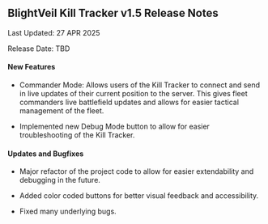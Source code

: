 ## BlightVeil Kill Tracker v1.5 Release Notes 

 

Last Updated: 27 APR 2025

 

Release Date: TBD

 

#### New Features 

- Commander Mode: Allows users of the Kill Tracker to connect and send in live updates of their current position to the server. This gives fleet commanders live battlefield updates and allows for easier tactical management of the fleet.

- Implemented new Debug Mode button to allow for easier troubleshooting of the Kill Tracker.

 

#### Updates and Bugfixes 

- Major refactor of the project code to allow for easier extendability and debugging in the future.

- Added color coded buttons for better visual feedback and accessibility.

- Fixed many underlying bugs.